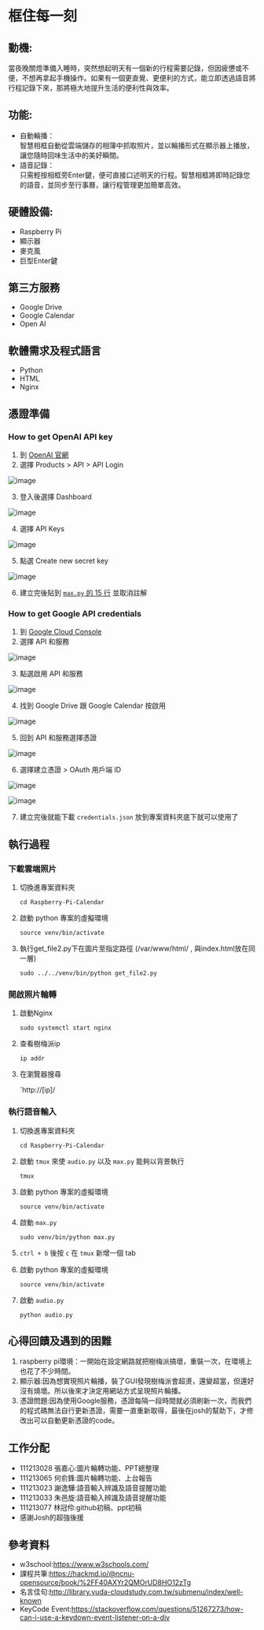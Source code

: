 # 框住每一刻
## 動機:
當夜晚關燈準備入睡時，突然想起明天有一個新的行程需要記錄，但因疲憊或不便，不想再拿起手機操作。如果有一個更直覺、更便利的方式，能立即透過語音將行程記錄下來，那將極大地提升生活的便利性與效率。
## 功能:
- 自動輪播：<br>
智慧相框自動從雲端儲存的相簿中抓取照片，並以輪播形式在顯示器上播放，讓您隨時回味生活中的美好瞬間。
- 語音記錄：<br>
只需輕按相框旁Enter鍵，便可直接口述明天的行程。智慧相框將即時記錄您的語音，並同步至行事曆，讓行程管理更加簡單高效。
## 硬體設備:
- Raspberry Pi
- 顯示器
- 麥克風
- 巨型Enter鍵
## 第三方服務
- Google Drive
- Google Calendar
- Open AI
## 軟體需求及程式語言
- Python
- HTML
- Nginx
## 憑證準備
### How to get OpenAI API key
1. 到 [OpenAI 官網](https://openai.com/)
2. 選擇 Products > API > API Login

![image](https://hackmd.io/_uploads/SJtxLMlUyg.png)

3. 登入後選擇 Dashboard

![image](https://hackmd.io/_uploads/HkdO8zgIkg.png)

4. 選擇 API Keys

![image](https://hackmd.io/_uploads/B1L0LMe8yl.png)

5. 點選 Create new secret key

![image](https://hackmd.io/_uploads/rJmlDzeLye.png)

6. 建立完後貼到 [`max.py` 的 15 行](https://github.com/zxcvcindy/Raspberry-Pi-Calendar/blob/main/max.py#L15) 並取消註解

### How to get Google API credentials

1. 到 [Google Cloud Console](https://console.cloud.google.com/welcome)
2. 選擇 API 和服務

![image](https://hackmd.io/_uploads/B1ltwMlIyx.png)

3. 點選啟用 API 和服務

![image](https://hackmd.io/_uploads/SkgjDfgIkx.png)

4. 找到 Google Drive 跟 Google Calendar 按啟用

![image](https://hackmd.io/_uploads/rJ80vGxIye.png)

5. 回到 API 和服務選擇憑證

![image](https://hackmd.io/_uploads/S1qguMg8Jg.png)

6. 選擇建立憑證 > OAuth 用戶端 ID

![image](https://hackmd.io/_uploads/S1O7_Me8ke.png)

![image](https://hackmd.io/_uploads/B1NrdGeUyx.png)

7. 建立完後就能下載 `credentials.json` 放到專案資料夾底下就可以使用了
## 執行過程
### 下載雲端照片
1. 切換進專案資料夾

    `cd Raspberry-Pi-Calendar`

2. 啟動 python 專案的虛擬環境

    `source venv/bin/activate`

3. 執行get_file2.py下在圖片至指定路徑
   (/var/www/html/ , 與index.html放在同一層)

    `sudo ../../venv/bin/python get_file2.py`

### 開啟照片輪轉
1. 啟動Nginx

   `sudo systemctl start nginx`

2. 查看樹梅派ip

   `ip addr`

3. 在瀏覽器搜尋

   `http://[ip]/

### 執行語音輸入
1. 切換進專案資料夾

     `cd Raspberry-Pi-Calendar`

2. 啟動 `tmux` 來使 `audio.py` 以及 `max.py` 能夠以背景執行

    `tmux`

3. 啟動 python 專案的虛擬環境

    `source venv/bin/activate`

4. 啟動 `max.py`

    `sudo venv/bin/python max.py`

5. `ctrl + b` 後按 `c` 在 `tmux` 新增一個 tab

6. 啟動 python 專案的虛擬環境

    `source venv/bin/activate`

7. 啟動 `audio.py`

    `python audio.py`

## 心得回饋及遇到的困難
1. raspberry pi環境：一開始在設定網路就把樹梅派搞壞，重裝一次，在環境上也花了不少時間。
2. 顯示器:因為想實現照片輪播，裝了GUI發現樹梅派會超燙，還變超當，但還好沒有燒壞。所以後來才決定用網站方式呈現照片輪播。
3. 憑證問題:因為使用Google服務，憑證每隔一段時間就必須刷新一次，而我們的程式碼無法自行更新憑證，需要一直重新取得，最後在josh的幫助下，才修改出可以自動更新憑證的code。
## 工作分配
- 111213028 張嘉心:圖片輪轉功能、PPT總整理
- 111213065 何俞鋒:圖片輪轉功能、上台報告
- 111213023 謝逸驊:語音輸入辨識及語音提醒功能
- 111213033 朱邑旋:語音輸入辨識及語音提醒功能
- 111213077 林冠伶:github初稿、ppt初稿
- 感謝Josh的超強後援
## 參考資料
- w3school:https://www.w3schools.com/
- 課程共筆:https://hackmd.io/@ncnu-opensource/book/%2FF40AXYr2QMOrUD8HO12zTg
- 名言佳句:http://library.yuda-cloudstudy.com.tw/submenu/index/well-known
- KeyCode Event:https://stackoverflow.com/questions/51267273/how-can-i-use-a-keydown-event-listener-on-a-div
